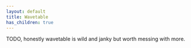 ```yaml
---
layout: default
title: Wavetable
has_children: true
---
```


TODO, honestly wavetable is wild and janky but worth messing with more.